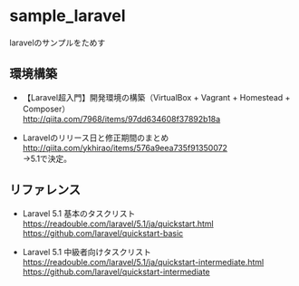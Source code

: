 # sample_laravel　　
laravelのサンプルをためす　　

## 環境構築
* 【Laravel超入門】開発環境の構築（VirtualBox + Vagrant + Homestead + Composer）  
<http://qiita.com/7968/items/97dd634608f37892b18a>  

* Laravelのリリース日と修正期間のまとめ  
<http://qiita.com/ykhirao/items/576a9eea735f91350072>  
→5.1で決定。  


## リファレンス
* Laravel 5.1 基本のタスクリスト  
<https://readouble.com/laravel/5.1/ja/quickstart.html>  
<https://github.com/laravel/quickstart-basic>  

* Laravel 5.1 中級者向けタスクリスト
<https://readouble.com/laravel/5.1/ja/quickstart-intermediate.html>  
<https://github.com/laravel/quickstart-intermediate>  


